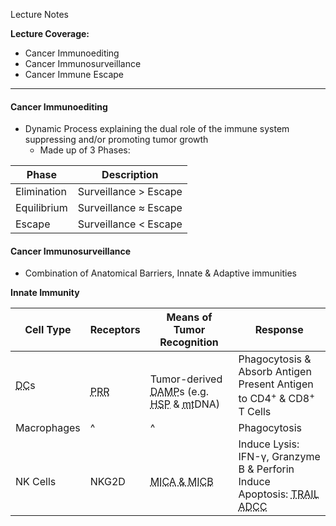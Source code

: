 Lecture Notes

**Lecture Coverage:**
- Cancer Immunoediting
- Cancer Immunosurveillance
- Cancer Immune Escape

---
#### **Cancer Immunoediting**
- Dynamic Process explaining the dual role of the immune system suppressing and/or promoting tumor growth
	- Made up of 3 Phases:

| Phase       | Description           |
| ----------- | --------------------- |
| Elimination | Surveillance > Escape |
| Equilibrium | Surveillance ≈ Escape |
| Escape      | Surveillance < Escape |


#### **Cancer Immunosurveillance**
- Combination of Anatomical Barriers, Innate & Adaptive immunities

**Innate Immunity**

| Cell Type                               | Receptors                                                  | Means of Tumor Recognition                                                                                                                                                       | Response                                                                                                                                                                                                                   |
| --------------------------------------- | ---------------------------------------------------------- | -------------------------------------------------------------------------------------------------------------------------------------------------------------------------------- | -------------------------------------------------------------------------------------------------------------------------------------------------------------------------------------------------------------------------- |
| <abbr Title="Dendritic Cell">DC</abbr>s | <br><abbr Title="Pattern Recognition Receptors">PRR</abbr> | <br>Tumor-derived <abbr Title="Damage-Associated Molecular Patterns">DAMP</abbr>s (e.g. <abbr Title="Heat Shock Proteins">HSP</abbr> & <abbr Title="Mitochondrial">mt</abbr>DNA) | Phagocytosis & Absorb Antigen<br>Present Antigen to CD4<sup>+</sup> & CD8<sup>+</sup> T Cells                                                                                                                              |
| Macrophages                             | ^                                                          | ^                                                                                                                                                                                | Phagocytosis                                                                                                                                                                                                               |
| <br>NK Cells                            | <br>NKG2D                                                  | <br><abbr Title="MHC I Polypeptide-Related Sequence A & B">MICA & MICB</abbr>                                                                                                    | Induce Lysis: IFN-γ, Granzyme B & Perforin<br>Induce Apoptosis: <abbr Title="TNF (Tumor Necrosis Factor) Related Apoptosis-Inducing Ligand">TRAIL</abbr><br><abbr Title="Antibody Dependent Cell Cytotoxicity">ADCC</abbr> |

